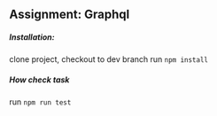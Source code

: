 ## Assignment: Graphql

##### Installation:
clone project, checkout to dev branch
run `npm install`

##### How check task
run `npm run test`


